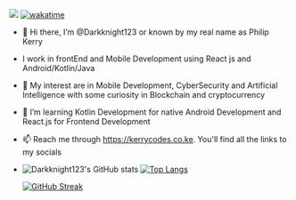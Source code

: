 ![](https://komarev.com/ghpvc/?username=your-github-Darkknight123&color=green) [![wakatime](https://wakatime.com/badge/user/8fbf2448-5042-4526-9327-679b554522ea.svg)](https://wakatime.com/@8fbf2448-5042-4526-9327-679b554522ea)
- 👋 Hi there, I’m @Darkknight123 or known by my real name as Philip Kerry
- I work in frontEnd and Mobile Development using React js and Android/Kotlin/Java
- 👀 My interest are in Mobile Development, CyberSecurity and Artificial Intelligence with some curiosity in Blockchain and
cryptocurrency
- 🌱 I’m learning Kotlin Development for native Android Development and React.js for Frontend Development
- 📫 Reach me through https://kerrycodes.co.ke. You'll find all the links to my socials
- ![Darkknight123's GitHub stats](https://github-readme-stats.vercel.app/api?username=Darkknight123&count_private=true&show_icons=true&theme=radical)    [![Top Langs](https://github-readme-stats.vercel.app/api/top-langs/?username=Darkknight123&layout=compact&theme=dark)](https://github.com/anuraghazra/github-readme-stats)
   
  
   
     [![GitHub Streak](https://github-readme-streak-stats.herokuapp.com/?user=Darkknight123&theme=dark)](https://git.io/streak-stats)

<!---
Darkknight123/Darkknight123 is a ✨ special ✨ repository because its `README.md` (this file) appears on your GitHub profile.
You can click the Preview link to take a look at your changes.
--->
